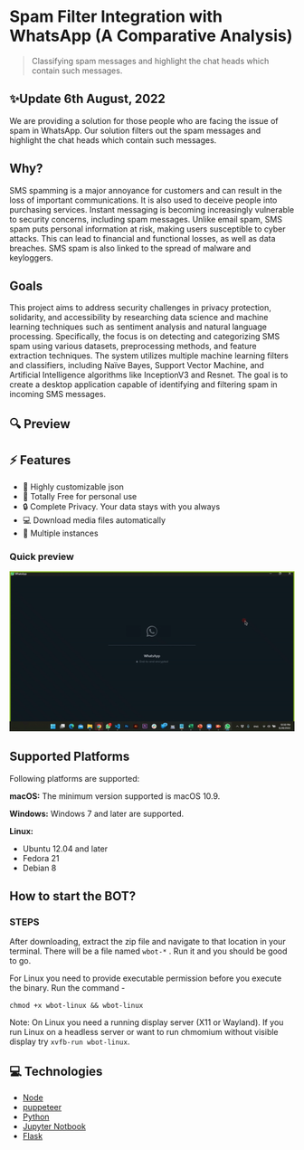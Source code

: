 

# Spam Filter Integration with WhatsApp (A Comparative Analysis)

> Classifying spam messages and highlight the chat heads which contain such messages.


## ✨Update 6th August, 2022
We are providing a solution for those people who are facing the issue of spam in WhatsApp. Our solution filters out the spam messages and highlight the chat heads which contain such messages. 

## Why?

SMS spamming is a major annoyance for customers and can result in the loss of important communications. It is also used to deceive people into purchasing services. Instant messaging is becoming increasingly vulnerable to security concerns, including spam messages. Unlike email spam, SMS spam puts personal information at risk, making users susceptible to cyber attacks. This can lead to financial and functional losses, as well as data breaches. SMS spam is also linked to the spread of malware and keyloggers.

## Goals
This project aims to address security challenges in privacy protection, solidarity, and accessibility by researching data science and machine learning techniques such as sentiment analysis and natural language processing. Specifically, the focus is on detecting and categorizing SMS spam using various datasets, preprocessing methods, and feature extraction techniques. The system utilizes multiple machine learning filters and classifiers, including Naïve Bayes, Support Vector Machine, and Artificial Intelligence algorithms like InceptionV3 and Resnet. The goal is to create a desktop application capable of identifying and filtering spam in incoming SMS messages.

## 🔍 Preview 

## ⚡ Features 

* 🎨 Highly customizable json
* 💯 Totally Free for personal use
* 🔒 Complete Privacy. Your data stays with you always
* 💻 Download media files automatically
* 👥 Multiple instances 


### Quick preview
![Screenshot gif](quick_preview.gif)


## Supported Platforms
Following platforms are supported:

**macOS:**
The minimum version supported is macOS 10.9.

**Windows:**
Windows 7 and later are supported.

**Linux:**
- Ubuntu 12.04 and later
- Fedora 21
- Debian 8

## How to start the BOT?

### STEPS

After downloading, extract the zip file and navigate to that location in your terminal. There will be a file named ```wbot-*``` . Run it and you should be good to go.

For Linux you need to provide executable permission before you execute the binary. 
Run the command - 
```
chmod +x wbot-linux && wbot-linux
```

Note: On Linux you need a running display server (X11 or Wayland).
If you run Linux on a headless server or want to run chmomium without visible display try ```xvfb-run wbot-linux```.

## 💻 Technologies
* [Node](https://nodejs.org/en/)
* [puppeteer](https://github.com/GoogleChrome/puppeteer)
* [Python](https://www.python.org/)
* [Jupyter Notbook](https://jupyter.org/)
* [Flask](https://flask.palletsprojects.com/en/2.3.x/)


